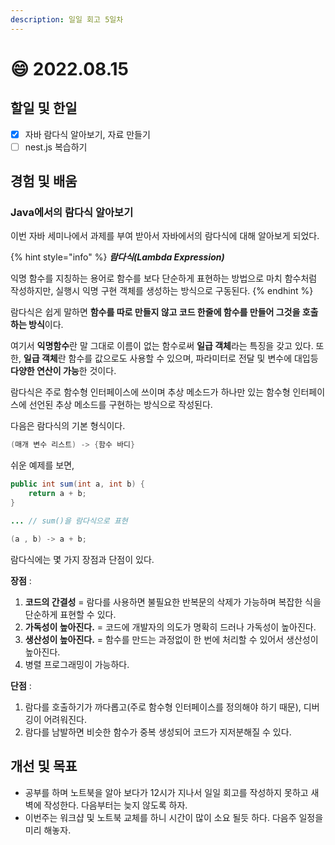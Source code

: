 ```yaml
---
description: 일일 회고 5일차
---
```


# 😄 2022.08.15

## 할일 및 한일

* [x] 자바 람다식 알아보기, 자료 만들기
* [ ] nest.js 복습하기

## 경험 및 배움

### Java에서의 람다식 알아보기

이번 자바 세미나에서 과제를 부여 받아서 자바에서의 람다식에 대해 알아보게 되었다.

{% hint style="info" %}
_**람다식(Lambda Expression)**_

익명 함수를 지칭하는 용어로 함수를 보다 단순하게 표현하는 방법으로 마치 함수처럼 작성하지만, 실행시 익명 구현 객체를 생성하는 방식으로 구동된다.
{% endhint %}

람다식은 쉽게 말하면 **함수를 따로 만들지 않고 코드 한줄에 함수를 만들어 그것을 호출하는 방식**이다.

여기서 **익명함수**란 말 그대로 이름이 없는 함수로써 **일급 객체**라는 특징을 갖고 있다. 또한, **일급 객체**란 함수를 값으로도 사용할 수 있으며, 파라미터로 전달 및 변수에 대입등 **다양한 연산이 가능**한 것이다.

람다식은 주로 함수형 인터페이스에 쓰이며 추상 메소드가 하나만 있는 함수형 인터페이스에 선언된 추상 메소드를 구현하는 방식으로 작성된다.

다음은 람다식의 기본 형식이다.

```java
(매개 변수 리스트) -> {함수 바디}
```

쉬운 예제를 보면,

```java
public int sum(int a, int b) {
    return a + b;
}

... // sum()을 람다식으로 표현

(a , b) -> a + b;
```

람다식에는 몇 가지 장점과 단점이 있다.

**장점** :&#x20;

1. **코드의 간결성** = 람다를 사용하면 불필요한 반복문의 삭제가 가능하며 복잡한 식을 단순하게 표현할 수 있다.
2. **가독성이 높아진다.** = 코드에 개발자의 의도가 명확히 드러나 가독성이 높아진다.
3. **생산성이 높아진다.** = 함수를 만드는 과정없이 한 번에 처리할 수 있어서 생산성이 높아진다.
4. 병렬 프로그래밍이 가능하다.

**단점** :&#x20;

1. 람다를 호출하기가 까다롭고(주로 함수형 인터페이스를 정의해야 하기 때문), 디버깅이 어려워진다.
2. 람다를 남발하면 비슷한 함수가 중복 생성되어 코드가 지저분해질 수 있다.

## 개선 및 목표

* 공부를 하며 노트북을 알아 보다가 12시가 지나서 일일 회고를 작성하지 못하고 새벽에 작성한다. 다음부터는 늦지 않도록 하자.
* 이번주는 워크샵 및 노트북 교체를 하니 시간이 많이 소요 될듯 하다. 다음주 일정을 미리 해놓자.
